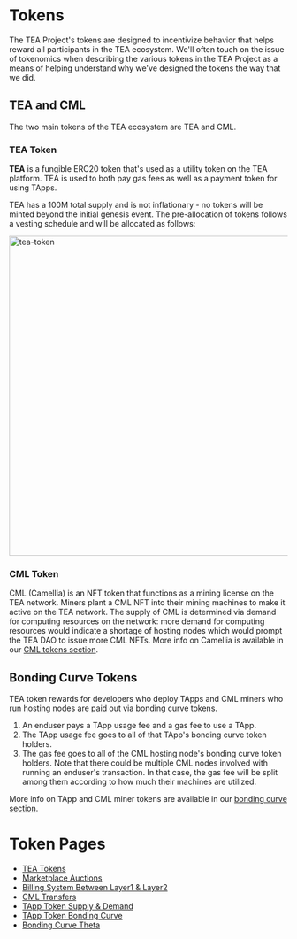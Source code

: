 # Tokens
The TEA Project's tokens are designed to incentivize behavior that helps reward all participants in the TEA ecosystem. We'll often touch on the issue of tokenomics when describing the various tokens in the TEA Project as a means of helping understand why we've designed the tokens the way that we did.

## TEA and CML
The two main tokens of the TEA ecosystem are TEA and CML.

### TEA Token
**TEA** is a fungible ERC20 token that's used as a utility token on the TEA platform. TEA is used to both pay gas fees as well as a payment token for using TApps.

TEA has a 100M total supply and is not inflationary - no tokens will be minted beyond the initial genesis event. The pre-allocation of tokens follows a vesting schedule and will be allocated as follows:

<img width="578" alt="tea-token" src="https://user-images.githubusercontent.com/86096370/213342482-55b9be9b-2d01-44a2-a141-493d4b40e3a5.png">

### CML Token
CML (Camellia) is an NFT token that functions as a mining license on the TEA network. Miners plant a CML NFT into their mining machines to make it active on the TEA network. The supply of CML is determined via demand for computing resources on the network: more demand for computing resources would indicate a shortage of hosting nodes which would prompt the TEA DAO to issue more CML NFTs. More info on Camellia is available in our [CML tokens section](cml-tokens/README.md).

## Bonding Curve Tokens
TEA token rewards for developers who deploy TApps and CML miners who run hosting nodes are paid out via bonding curve tokens.

1. An enduser pays a TApp usage fee and a gas fee to use a TApp.
2. The TApp usage fee goes to all of that TApp's bonding curve token holders.
3. The gas fee goes to all of the CML hosting node's bonding curve token holders. Note that there could be multiple CML nodes involved with running an enduser's transaction. In that case, the gas fee will be split among them according to how much their machines are utilized.

More info on TApp and CML miner tokens are available in our [bonding curve section](bonding-curve-tokens/README.md).


# Token Pages
- [TEA Tokens](_token/TEA-Tokens.md)
- [Marketplace Auctions](_token/Marketplace-Auctions.md)
- [Billing System Between Layer1 & Layer2](_token/Billing-system-between-layer1-layer2.md)
- [CML Transfers](_token/CML-Migration-(Transfer).md)
- [TApp Token Supply & Demand](_token/TApp-Token-Supply-and-Demand.md)
- [TApp Token Bonding Curve](_token/Bonding-curve.md)
- [Bonding Curve Theta](_token/Bonding-Curve-Theta.md)